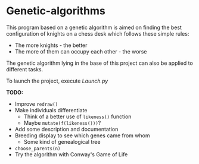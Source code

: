Genetic-algorithms
==================
This program based on a genetic algorithm is aimed on finding the best configuration of knights on a chess desk which follows these simple rules:
- The more knights - the better
- The more of them can occupy each other - the worse

The genetic algorithm lying in the base of this project can also be applied to different tasks.

To launch the project, execute _Launch.py_

**TODO:**
- Improve `redraw()`
- Make individuals differentiate
  * Think of a better use of `likeness()` function
  * Maybe `mutate(f(likeness()))`?
- Add some description and documentation
- Breeding display to see which genes came from whom
  * Some kind of genealogical tree
- `choose_parents(n)`
- Try the algorithm with Conway's Game of Life

